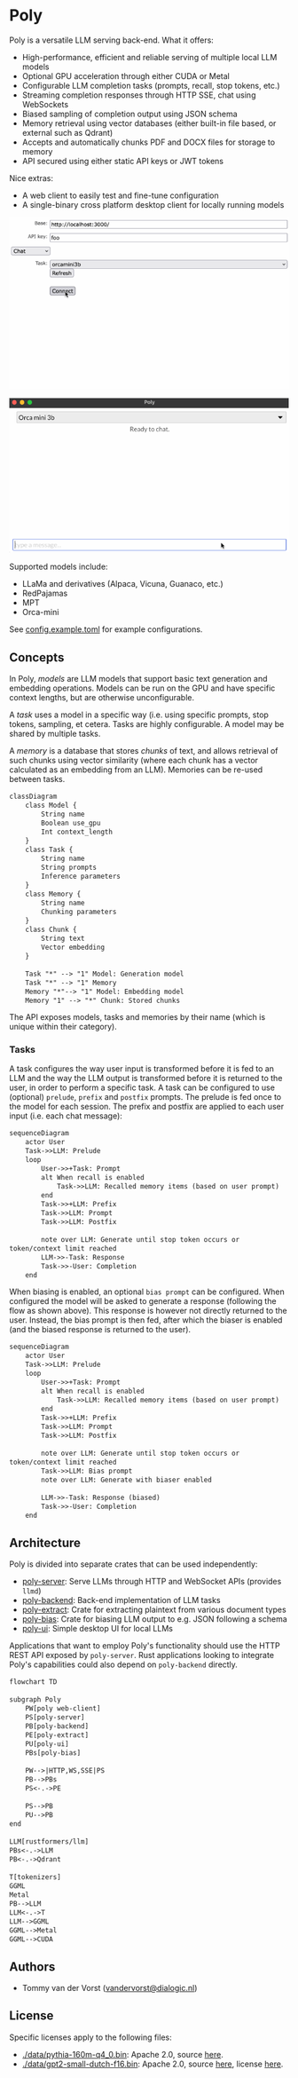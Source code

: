 # Poly

Poly is a versatile LLM serving back-end. What it offers:

- High-performance, efficient and reliable serving of multiple local LLM models
- Optional GPU acceleration through either CUDA or Metal
- Configurable LLM completion tasks (prompts, recall, stop tokens, etc.)
- Streaming completion responses through HTTP SSE, chat using WebSockets
- Biased sampling of completion output using JSON schema
- Memory retrieval using vector databases (either built-in file based, or external such as Qdrant)
- Accepts and automatically chunks PDF and DOCX files for storage to memory
- API secured using either static API keys or JWT tokens

Nice extras:

- A web client to easily test and fine-tune configuration
- A single-binary cross platform desktop client for locally running models

![Web client demonstration](./docs/webclient.gif)

![Desktop client demonstration](./docs/ui.gif)

Supported models include:

- LLaMa and derivatives (Alpaca, Vicuna, Guanaco, etc.)
- RedPajamas
- MPT
- Orca-mini

See [config.example.toml](./config.example.toml) for example configurations.

## Concepts

In Poly, _models_ are LLM models that support basic text generation and embedding operations. Models can be run on the GPU and have specific context lengths, but are otherwise unconfigurable.

A _task_ uses a model in a specific way (i.e. using specific prompts, stop tokens, sampling, et cetera. Tasks are highly configurable. A model may be shared by multiple tasks.

A _memory_ is a database that stores _chunks_ of text, and allows retrieval of such chunks using vector similarity (where each chunk has a vector calculated as an embedding from an LLM). Memories can be re-used between tasks.

```mermaid
classDiagram
    class Model {
        String name
        Boolean use_gpu
        Int context_length
    }
    class Task {
        String name
        String prompts
        Inference parameters
    }
    class Memory {
        String name
        Chunking parameters
    }
    class Chunk {
        String text
        Vector embedding
    }

    Task "*" --> "1" Model: Generation model
    Task "*" --> "1" Memory
    Memory "*"--> "1" Model: Embedding model
    Memory "1" --> "*" Chunk: Stored chunks
```

The API exposes models, tasks and memories by their name (which is unique within their category).

### Tasks

A task configures the way user input is transformed before it is fed to an LLM and the way the LLM output is transformed before it is returned to the user, in order to perform a specific task. A task can be configured to use (optional) `prelude`, `prefix` and `postfix` prompts. The prelude is fed once to the model for each session. The prefix and postfix are applied to each user input (i.e. each chat message):

```mermaid
sequenceDiagram
    actor User
    Task->>LLM: Prelude
    loop
        User->>+Task: Prompt
		alt When recall is enabled
			Task->>LLM: Recalled memory items (based on user prompt)
		end
        Task->>+LLM: Prefix
        Task->>LLM: Prompt
        Task->>LLM: Postfix

        note over LLM: Generate until stop token occurs or token/context limit reached
        LLM->>-Task: Response
        Task->>-User: Completion
    end
```

When biasing is enabled, an optional `bias prompt` can be configured. When configured the model will be asked to generate a response (following the flow as shown above). This response is however not directly returned to the user. Instead, the bias prompt is then fed, after which the biaser is enabled (and the biased response is returned to the user).

```mermaid
sequenceDiagram
    actor User
    Task->>LLM: Prelude
    loop
        User->>+Task: Prompt
		alt When recall is enabled
			Task->>LLM: Recalled memory items (based on user prompt)
		end
        Task->>+LLM: Prefix
        Task->>LLM: Prompt
        Task->>LLM: Postfix

        note over LLM: Generate until stop token occurs or token/context limit reached
        Task->>LLM: Bias prompt
        note over LLM: Generate with biaser enabled

        LLM->>-Task: Response (biased)
        Task->>-User: Completion
    end
```

## Architecture

Poly is divided into separate crates that can be used independently:

- [poly-server](./poly-server): Serve LLMs through HTTP and WebSocket APIs (provides `llmd`)
- [poly-backend](./poly-backend): Back-end implementation of LLM tasks
- [poly-extract](./poly-extract): Crate for extracting plaintext from various document types
- [poly-bias](./poly-bias): Crate for biasing LLM output to e.g. JSON following a schema
- [poly-ui](./poly-ui): Simple desktop UI for local LLMs

Applications that want to employ Poly's functionality should use the HTTP REST API exposed by `poly-server`. Rust applications looking to integrate Poly's capabilities could also depend on `poly-backend` directly.

```mermaid
flowchart TD

subgraph Poly
	PW[poly web-client]
	PS[poly-server]
	PB[poly-backend]
	PE[poly-extract]
	PU[poly-ui]
	PBs[poly-bias]

	PW-->|HTTP,WS,SSE|PS
	PB-->PBs
	PS<-.->PE

	PS-->PB
	PU-->PB
end

LLM[rustformers/llm]
PBs<-.->LLM
PB<-.->Qdrant

T[tokenizers]
GGML
Metal
PB-->LLM
LLM<-.->T
LLM-->GGML
GGML-->Metal
GGML-->CUDA

```

## Authors

- Tommy van der Vorst (vandervorst@dialogic.nl)

## License

Specific licenses apply to the following files:

- [./data/pythia-160m-q4_0.bin](./data/pythia-160m-q4_0.bin): Apache 2.0, source [here](https://huggingface.co/rustformers/pythia-ggml).
- [./data/gpt2-small-dutch-f16.bin](./data/gpt2-small-dutch-f16.bin): Apache 2.0, source [here](https://huggingface.co/GroNLP/gpt2-small-dutch-embeddings), license [here](https://github.com/wietsedv/gpt2-recycle/blob/master/LICENSE).
